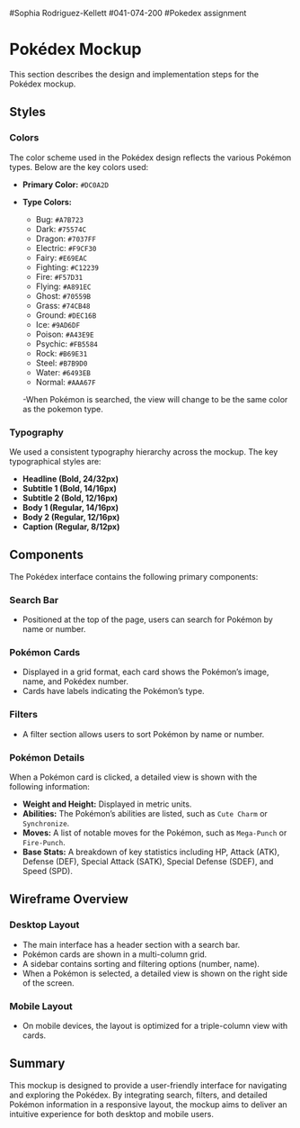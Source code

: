 #Sophia Rodriguez-Kellett
#041-074-200
#Pokedex assignment


# Pokédex Mockup

This section describes the design and implementation steps for the Pokédex mockup.

## Styles

### Colors
The color scheme used in the Pokédex design reflects the various Pokémon types. Below are the key colors used:
- **Primary Color:** `#DC0A2D`
- **Type Colors:**
  - Bug: `#A7B723`
  - Dark: `#75574C`
  - Dragon: `#7037FF`
  - Electric: `#F9CF30`
  - Fairy: `#E69EAC`
  - Fighting: `#C12239`
  - Fire: `#F57D31`
  - Flying: `#A891EC`
  - Ghost: `#70559B`
  - Grass: `#74CB48`
  - Ground: `#DEC16B`
  - Ice: `#9AD6DF`
  - Poison: `#A43E9E`
  - Psychic: `#FB5584`
  - Rock: `#B69E31`
  - Steel: `#B7B9D0`
  - Water: `#6493EB`
  - Normal: `#AAA67F`

  -When Pokémon is searched, the view will change to be the same color as the pokemon type.

### Typography
We used a consistent typography hierarchy across the mockup. The key typographical styles are:
- **Headline (Bold, 24/32px)**
- **Subtitle 1 (Bold, 14/16px)**
- **Subtitle 2 (Bold, 12/16px)**
- **Body 1 (Regular, 14/16px)**
- **Body 2 (Regular, 12/16px)**
- **Caption (Regular, 8/12px)**

## Components

The Pokédex interface contains the following primary components:

### Search Bar
- Positioned at the top of the page, users can search for Pokémon by name or number.
  
### Pokémon Cards
- Displayed in a grid format, each card shows the Pokémon’s image, name, and Pokédex number.
- Cards have labels indicating the Pokémon’s type.

### Filters
- A filter section allows users to sort Pokémon by name or number.

### Pokémon Details
When a Pokémon card is clicked, a detailed view is shown with the following information:
- **Weight and Height:** Displayed in metric units.
- **Abilities:** The Pokémon’s abilities are listed, such as `Cute Charm` or `Synchronize`.
- **Moves:** A list of notable moves for the Pokémon, such as `Mega-Punch` or `Fire-Punch`.
- **Base Stats:** A breakdown of key statistics including HP, Attack (ATK), Defense (DEF), Special Attack (SATK), Special Defense (SDEF), and Speed (SPD).

## Wireframe Overview

### Desktop Layout
- The main interface has a header section with a search bar.
- Pokémon cards are shown in a multi-column grid.
- A sidebar contains sorting and filtering options (number, name).
- When a Pokémon is selected, a detailed view is shown on the right side of the screen.

### Mobile Layout
- On mobile devices, the layout is optimized for a triple-column view with cards.

## Summary

This mockup is designed to provide a user-friendly interface for navigating and exploring the Pokédex. By integrating search, filters, and detailed Pokémon information in a responsive layout, the mockup aims to deliver an intuitive experience for both desktop and mobile users.
